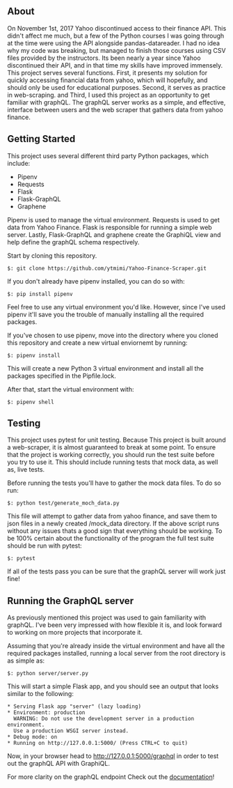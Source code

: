 ## About
On November 1st, 2017 Yahoo discontinued access to their finance API. This didn't affect me much, but a few of the Python courses I was going through at the time were using the API alongside pandas-datareader. I had no idea why my code was breaking, but managed to finish those courses using CSV files provided by the instructors. Its been nearly a year since Yahoo discontinued their API, and in that time my skills have improved immensely. This project serves several functions. First, it presents my solution for quickly accessing financial data from yahoo, which will hopefully, and should only be used for educational purposes. Second, it serves as practice in web-scraping. and Third, I used this project as an opportunity to get familiar with graphQL. The graphQL server works as a simple, and effective, interface between users and the web scraper that gathers data from yahoo finance.


## Getting Started
This project uses several different third party Python packages, which include:
* Pipenv
* Requests
* Flask
* Flask-GraphQL
* Graphene

Pipenv is used to manage the virtual environment. Requests is used to get data from Yahoo Finance. Flask is responsible for running a simple web server. Lastly, Flask-GraphQL and graphene create the GraphiQL view and help define the graphQL schema respectively.

Start by cloning this repository.
```
$: git clone https://github.com/ytmimi/Yahoo-Finance-Scraper.git
```
If you don't already have pipenv installed, you can do so with:
```
$: pip install pipenv
```
Feel free to use any virtual environment you'd like. However,  since I've used pipenv it'll
save you the trouble of manually installing all the required packages.

If you've chosen to use pipenv, move into the directory where you cloned this repository and create a new virtual enviornemt by running:
 ```
 $: pipenv install
 ```
This will create a new Python 3 virtual environment and install all the packages specified in the Pipfile.lock.

After that, start the virtual environment with:
```
$: pipenv shell
```
## Testing
This project uses pytest for unit testing. Because This project is built around a web-scraper, it is almost guaranteed to break at some point. To ensure that the project is working correctly, you should run the test suite before you try to use it. This should include running tests that mock data, as well as, live tests.

Before running the tests you'll have to gather the mock data files. To do so run:

```
$: python test/generate_moch_data.py
```
This file will attempt to gather data from yahoo finance, and save them to json files in a newly created /mock_data directory. If the above script runs without any issues thats a good sign that everything should be working. To be 100% certain about the functionality of the program the full test suite should be run with pytest:
```
$: pytest
```
If all of the tests pass you can be sure that the graphQL server will work just fine!

## Running the GraphQL server
As previously mentioned this project was used to gain familiarity with graphQL. I've been very impressed with how flexible it is, and look forward to working on more projects that incorporate it.

Assuming that you're already inside the virtual environment and have all the required packages installed, running a local server from the root directory is as simple as:

```
$: python server/server.py
```
This will start a simple Flask app, and you should see an output that looks similar to the following:
```
* Serving Flask app "server" (lazy loading)
* Environment: production
  WARNING: Do not use the development server in a production environment.
  Use a production WSGI server instead.
* Debug mode: on
* Running on http://127.0.0.1:5000/ (Press CTRL+C to quit)
```
Now, in your browser head to http://127.0.0.1:5000/graphql in order to test out the graphQL API with GraphiQL.

For more clarity on the graphQL endpoint Check out the [documentation](./schema.md)!
